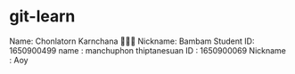 # git-learn
Name: Chonlatorn Karnchana 👩🏻‍💼
Nickname: Bambam
Student ID: 1650900499
name : manchuphon thiptanesuan 
ID : 1650900069
Nickname : Aoy
